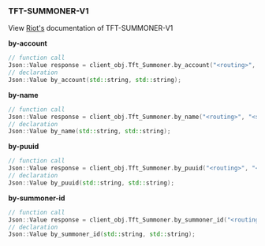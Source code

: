 ### TFT-SUMMONER-V1

View [Riot's](https://developer.riotgames.com/apis#tft-summoner-v1) documentation of TFT-SUMMONER-V1


**by-account**
```cpp
// function call
Json::Value response = client_obj.Tft_Summoner.by_account("<routing>", "<account-id>");
// declaration
Json::Value by_account(std::string, std::string);
```
**by-name**
```cpp
// function call
Json::Value response = client_obj.Tft_Summoner.by_name("<routing>", "<summoner-name>");
// declaration
Json::Value by_name(std::string, std::string);
```
**by-puuid**
```cpp
// function call
Json::Value response = client_obj.Tft_Summoner.by_puuid("<routing>", "<puuid>");
// declaration
Json::Value by_puuid(std::string, std::string);
```
**by-summoner-id**
```cpp
// function call
Json::Value response = client_obj.Tft_Summoner.by_summoner_id("<routing>", "<summoner-id>");
// declaration
Json::Value by_summoner_id(std::string, std::string);
```
